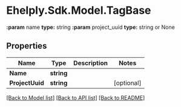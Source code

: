 # Ehelply.Sdk.Model.TagBase
**:param** name                                **type:** string **:param** project_uuid                        **type:** string or None

## Properties

Name | Type | Description | Notes
------------ | ------------- | ------------- | -------------
**Name** | **string** |  | 
**ProjectUuid** | **string** |  | [optional] 

[[Back to Model list]](../README.md#documentation-for-models) [[Back to API list]](../README.md#documentation-for-api-endpoints) [[Back to README]](../README.md)

